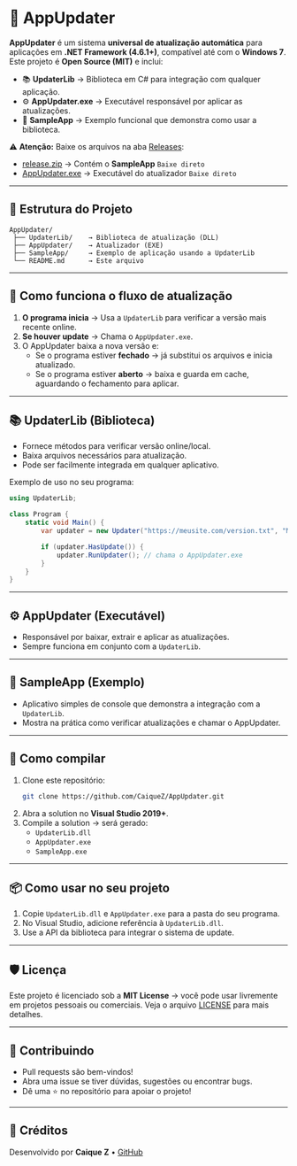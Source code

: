 # 🔄 AppUpdater

**AppUpdater** é um sistema **universal de atualização automática** para aplicações em **.NET Framework (4.6.1+)**, compatível até com o **Windows 7**.
Este projeto é **Open Source (MIT)** e inclui:

- 📚 **UpdaterLib** → Biblioteca em C# para integração com qualquer aplicação.
- ⚙️ **AppUpdater.exe** → Executável responsável por aplicar as atualizações.
- 🧪 **SampleApp** → Exemplo funcional que demonstra como usar a biblioteca.

⚠️ **Atenção:**
Baixe os arquivos na aba [Releases](https://github.com/CaiqueZ/AppUpdater/releases):
- [release.zip](https://github.com/CaiqueZ/AppUpdater/releases/download/1.0.0/release.zip) → Contém o **SampleApp** `Baixe direto`
- [AppUpdater.exe](https://github.com/CaiqueZ/AppUpdater/releases/download/1.0.0/AppUpdater.exe) → Executável do atualizador `Baixe direto`

---

## 📂 Estrutura do Projeto

```
AppUpdater/
 ├── UpdaterLib/    → Biblioteca de atualização (DLL)
 ├── AppUpdater/    → Atualizador (EXE)
 ├── SampleApp/     → Exemplo de aplicação usando a UpdaterLib
 └── README.md      → Este arquivo
```

---

## 🚀 Como funciona o fluxo de atualização

1. **O programa inicia** → Usa a `UpdaterLib` para verificar a versão mais recente online.
2. **Se houver update** → Chama o `AppUpdater.exe`.
3. O AppUpdater baixa a nova versão e:
   - Se o programa estiver **fechado** → já substitui os arquivos e inicia atualizado.
   - Se o programa estiver **aberto** → baixa e guarda em cache, aguardando o fechamento para aplicar.

---

## 📚 UpdaterLib (Biblioteca)

- Fornece métodos para verificar versão online/local.  
- Baixa arquivos necessários para atualização.  
- Pode ser facilmente integrada em qualquer aplicativo.

Exemplo de uso no seu programa:
```csharp
using UpdaterLib;

class Program {
    static void Main() {
        var updater = new Updater("https://meusite.com/version.txt", "MeuApp.exe");

        if (updater.HasUpdate()) {
            updater.RunUpdater(); // chama o AppUpdater.exe
        }
    }
}
```

---

## ⚙️ AppUpdater (Executável)

- Responsável por baixar, extrair e aplicar as atualizações.
- Sempre funciona em conjunto com a `UpdaterLib`.

---

## 🧪 SampleApp (Exemplo)

- Aplicativo simples de console que demonstra a integração com a `UpdaterLib`.
- Mostra na prática como verificar atualizações e chamar o AppUpdater.

---

## 🔧 Como compilar

1. Clone este repositório:
   ```sh
   git clone https://github.com/CaiqueZ/AppUpdater.git
   ```
2. Abra a solution no **Visual Studio 2019+**.
3. Compile a solution → será gerado:
   - `UpdaterLib.dll`
   - `AppUpdater.exe`
   - `SampleApp.exe`

---

## 📦 Como usar no seu projeto

1. Copie `UpdaterLib.dll` e `AppUpdater.exe` para a pasta do seu programa.
2. No Visual Studio, adicione referência à `UpdaterLib.dll`.
3. Use a API da biblioteca para integrar o sistema de update.

---

## 🛡️ Licença

Este projeto é licenciado sob a **MIT License** → você pode usar livremente em projetos pessoais ou comerciais.
Veja o arquivo [LICENSE](LICENSE) para mais detalhes.

---

## 🤝 Contribuindo

- Pull requests são bem-vindos!
- Abra uma issue se tiver dúvidas, sugestões ou encontrar bugs.
- Dê uma ⭐ no repositório para apoiar o projeto!

---

## 📌 Créditos

Desenvolvido por **Caique Z** • [GitHub](https://github.com/CaiqueZ)
